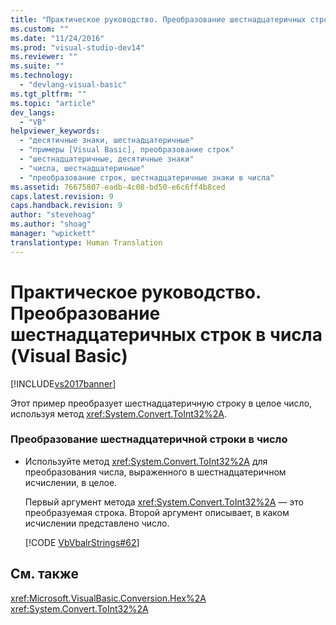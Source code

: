 ```yaml
---
title: "Практическое руководство. Преобразование шестнадцатеричных строк в числа (Visual Basic) | Microsoft Docs"
ms.custom: ""
ms.date: "11/24/2016"
ms.prod: "visual-studio-dev14"
ms.reviewer: ""
ms.suite: ""
ms.technology: 
  - "devlang-visual-basic"
ms.tgt_pltfrm: ""
ms.topic: "article"
dev_langs: 
  - "VB"
helpviewer_keywords: 
  - "десятичные знаки, шестнадцатеричные"
  - "примеры [Visual Basic], преобразование строк"
  - "шестнадцатеричные, десятичные знаки"
  - "числа, шестнадцатеричные"
  - "преобразование строк, шестнадцатеричные знаки в числа"
ms.assetid: 76675807-eadb-4c08-bd50-e6c6ff4b8ced
caps.latest.revision: 9
caps.handback.revision: 9
author: "stevehoag"
ms.author: "shoag"
manager: "wpickett"
translationtype: Human Translation
---
```

# Практическое руководство. Преобразование шестнадцатеричных строк в числа (Visual Basic)
[!INCLUDE[vs2017banner](../../../../csharp/includes/vs2017banner.md)]

Этот пример преобразует шестнадцатеричную строку в целое число, используя метод <xref:System.Convert.ToInt32%2A>.  
  
### Преобразование шестнадцатеричной строки в число  
  
-   Используйте метод <xref:System.Convert.ToInt32%2A> для преобразования числа, выраженного в шестнадцатеричном исчислении, в целое.  
  
     Первый аргумент метода <xref:System.Convert.ToInt32%2A> — это преобразуемая строка.  Второй аргумент описывает, в каком исчислении представлено число.  
  
     [!CODE [VbVbalrStrings#62](../CodeSnippet/VS_Snippets_VBCSharp/VbVbalrStrings#62)]  
  
## См. также  
 <xref:Microsoft.VisualBasic.Conversion.Hex%2A>   
 <xref:System.Convert.ToInt32%2A>